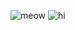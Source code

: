 ![meow](https://i.pinimg.com/originals/41/85/84/418584e1566e9536a8cc76d53b92fd1d.gif)
![hi](https://my.spline.design/roomgirlworkingcopy-C9qOLVRC6g7QFvF3NvRxjmtS/)
